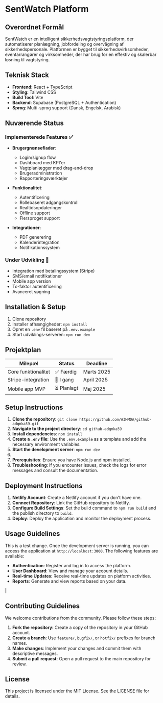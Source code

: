 # SentWatch Platform

## Overordnet Formål
SentWatch er en intelligent sikkerhedsvagtstyringsplatform, der automatiserer planlægning, jobfordeling og overvågning af sikkerhedspersonale. Platformen er bygget til sikkerhedsvirksomheder, eventarrangører og virksomheder, der har brug for en effektiv og skalerbar løsning til vagtstyring.

## Teknisk Stack
- **Frontend**: React + TypeScript
- **Styling**: Tailwind CSS
- **Build Tool**: Vite
- **Backend**: Supabase (PostgreSQL + Authentication)
- **Sprog**: Multi-sprog support (Dansk, Engelsk, Arabisk)

## Nuværende Status

### Implementerede Features ✅
- **Brugergrænseflader**:
  - Login/signup flow
  - Dashboard med KPI'er
  - Vagtplanlægger med drag-and-drop
  - Brugeradministration
  - Rapporteringsværktøjer

- **Funktionalitet**:
  - Autentificering
  - Rollebaseret adgangskontrol
  - Realtidsopdateringer
  - Offline support
  - Flersproget support

- **Integrationer**:
  - PDF generering
  - Kalenderintegration
  - Notifikationssystem

### Under Udvikling 🚧
- Integration med betalingssystem (Stripe)
- SMS/email notifikationer
- Mobile app version
- To-faktor autentificering
- Avanceret søgning

## Installation & Setup
1. Clone repository
2. Installer afhængigheder: `npm install`
3. Opret en `.env` fil baseret på `.env.example`
4. Start udviklings-serveren: `npm run dev`

## Projektplan
| Milepæl | Status | Deadline |
|---|---|---|
| Core funktionalitet | ✅ Færdig | Marts 2025 |
| Stripe-integration | 🔄 I gang | April 2025 |
| Mobile app MVP | ⏳ Planlagt | Maj 2025

## Setup Instructions

1. **Clone the repository**: `git clone https://github.com/AIHMDA/github-adqmka59.git`
2. **Navigate to the project directory**: `cd github-adqmka59`
3. **Install dependencies**: `npm install`
4. **Create a `.env` file**: Use the `.env.example` as a template and add the necessary environment variables.
5. **Start the development server**: `npm run dev`
6. 
6. **Prerequisites**: Ensure you have Node.js and npm installed.
7. **Troubleshooting**: If you encounter issues, check the logs for error messages and consult the documentation.

## Deployment Instructions

1. **Netlify Account**: Create a Netlify account if you don't have one.
2. **Connect Repository**: Link the GitHub repository to Netlify.
3. **Configure Build Settings**: Set the build command to `npm run build` and the publish directory to `build`.
4. **Deploy**: Deploy the application and monitor the deployment process.


## Usage Guidelines

This is a test change.
Once the development server is running, you can access the application at `http://localhost:3000`. The following features are available:

- **Authentication**: Register and log in to access the platform.
- **User Dashboard**: View and manage your account details.
- **Real-time Updates**: Receive real-time updates on platform activities.
- **Reports**: Generate and view reports based on your data.

|
## Contributing Guidelines

We welcome contributions from the community. Please follow these steps:

1. **Fork the repository**: Create a copy of the repository in your GitHub account.
2. **Create a branch**: Use `feature/`, `bugfix/`, or `hotfix/` prefixes for branch names.
3. **Make changes**: Implement your changes and commit them with descriptive messages.
4. **Submit a pull request**: Open a pull request to the main repository for review.

## License

This project is licensed under the MIT License. See the [LICENSE](LICENSE) file for details.


